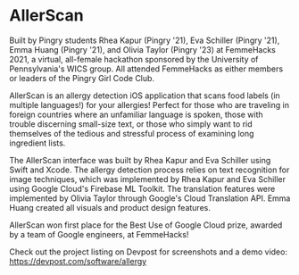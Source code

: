 # AllerScan

Built by Pingry students Rhea Kapur (Pingry '21), Eva Schiller (Pingry '21), Emma Huang (Pingry '21), and Olivia Taylor (Pingry '23) at FemmeHacks 2021, a virtual, all-female hackathon sponsored by the University of Pennsylvania's WICS group. All attended FemmeHacks as either members or leaders of the Pingry Girl Code Club. 

AllerScan is an allergy detection iOS application that scans food labels (in multiple languages!) for your allergies! Perfect for those who are traveling in foreign countries where an unfamiliar language is spoken, those with trouble discerning small-size text, or those who simply want to rid themselves of the tedious and stressful process of examining long ingredient lists.

The AllerScan interface was built by Rhea Kapur and Eva Schiller using Swift and Xcode. The allergy detection process relies on text recognition for image techniques, which was implemented by Rhea Kapur and Eva Schiller using Google Cloud's Firebase ML Toolkit. The translation features were implemented by Olivia Taylor through Google's Cloud Translation API. Emma Huang created all visuals and product design features.

AllerScan won first place for the Best Use of Google Cloud prize, awarded by a team of Google engineers, at FemmeHacks!

Check out the project listing on Devpost for screenshots and a demo video: https://devpost.com/software/allergy

